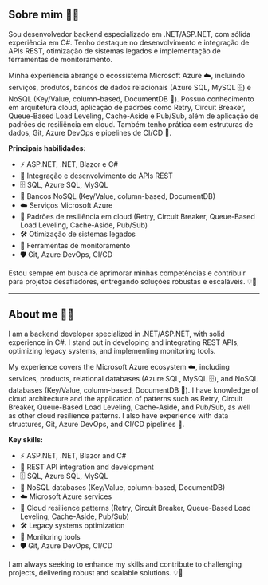 ## Sobre mim 👨‍💻

Sou desenvolvedor backend especializado em .NET/ASP.NET, com sólida experiência em C#. Tenho destaque no desenvolvimento e integração de APIs REST, otimização de sistemas legados e implementação de ferramentas de monitoramento.

Minha experiência abrange o ecossistema Microsoft Azure ☁️, incluindo serviços, produtos, bancos de dados relacionais (Azure SQL, MySQL 🗄️) e NoSQL (Key/Value, column-based, DocumentDB 📂). Possuo conhecimento em arquitetura cloud, aplicação de padrões como Retry, Circuit Breaker, Queue-Based Load Leveling, Cache-Aside e Pub/Sub, além de aplicação de padrões de resiliência em cloud. Também tenho prática com estruturas de dados, Git, Azure DevOps e pipelines de CI/CD 🚀.

**Principais habilidades:**
- ⚡ ASP.NET, .NET, Blazor e C#
- 🔗 Integração e desenvolvimento de APIs REST
- 🗄️ SQL, Azure SQL, MySQL
- 📂 Bancos NoSQL (Key/Value, column-based, DocumentDB)
- ☁️ Serviços Microsoft Azure
- 🔄 Padrões de resiliência em cloud (Retry, Circuit Breaker, Queue-Based Load Leveling, Cache-Aside, Pub/Sub)
- 🛠️ Otimização de sistemas legados
- 👀 Ferramentas de monitoramento
- 🛡️ Git, Azure DevOps, CI/CD

Estou sempre em busca de aprimorar minhas competências e contribuir para projetos desafiadores, entregando soluções robustas e escaláveis. 💡🚀

---

## About me 👨‍💻

I am a backend developer specialized in .NET/ASP.NET, with solid experience in C#. I stand out in developing and integrating REST APIs, optimizing legacy systems, and implementing monitoring tools.

My experience covers the Microsoft Azure ecosystem ☁️, including services, products, relational databases (Azure SQL, MySQL 🗄️), and NoSQL databases (Key/Value, column-based, DocumentDB 📂). I have knowledge of cloud architecture and the application of patterns such as Retry, Circuit Breaker, Queue-Based Load Leveling, Cache-Aside, and Pub/Sub, as well as other cloud resilience patterns. I also have experience with data structures, Git, Azure DevOps, and CI/CD pipelines 🚀.

**Key skills:**
- ⚡ ASP.NET, .NET, Blazor and C#
- 🔗 REST API integration and development
- 🗄️ SQL, Azure SQL, MySQL
- 📂 NoSQL databases (Key/Value, column-based, DocumentDB)
- ☁️ Microsoft Azure services
- 🔄 Cloud resilience patterns (Retry, Circuit Breaker, Queue-Based Load Leveling, Cache-Aside, Pub/Sub)
- 🛠️ Legacy systems optimization
- 👀 Monitoring tools
- 🛡️ Git, Azure DevOps, CI/CD

I am always seeking to enhance my skills and contribute to challenging projects, delivering robust and scalable solutions. 💡🚀
